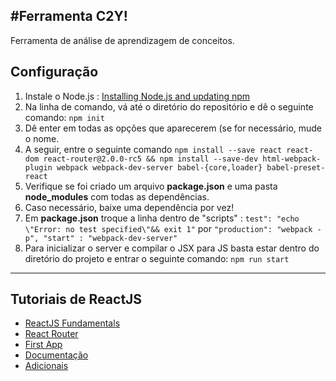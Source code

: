 #Ferramenta C2Y!
----------
Ferramenta de análise de aprendizagem de conceitos.

## Configuração ##

 1. Instale o Node.js : [Installing Node.js and updating npm](https://docs.npmjs.com/getting-started/installing-node)
 2.  Na linha de comando, vá até o diretório do repositório e dê o seguinte comando: `npm init`
 3. Dê enter em todas as opções que aparecerem (se for necessário, mude o nome.
 4. A seguir, entre o seguinte comando `npm install --save react react-dom react-router@2.0.0-rc5 && npm install --save-dev html-webpack-plugin webpack webpack-dev-server babel-{core,loader} babel-preset-react`
 5. Verifique se foi criado um arquivo **package.json**  e uma pasta **node_modules** com todas as dependências.
 6. Caso necessário, baixe uma dependência por vez!
 7. Em **package.json** troque a linha dentro de "scripts" : `test": "echo \"Error: no test specified\"&& exit 1"` por `"production": "webpack -p", "start" : "webpack-dev-server"`
 8. Para inicializar o server e compilar o JSX para JS basta estar dentro do diretório do projeto e entrar o seguinte comando: `npm run start`


----------


## Tutoriais de ReactJS ##
 - [ReactJS Fundamentals](http://courses.reactjsprogram.com/courses/reactjsfundamentals)
 - [React Router](https://egghead.io/series/getting-started-with-react-router)
 - [First App](https://egghead.io/series/react-testing-cookbook)
 - [Documentação](https://facebook.github.io/react/)
 - [Adicionais](https://css-tricks.com/search-results/?q=reactjs)
